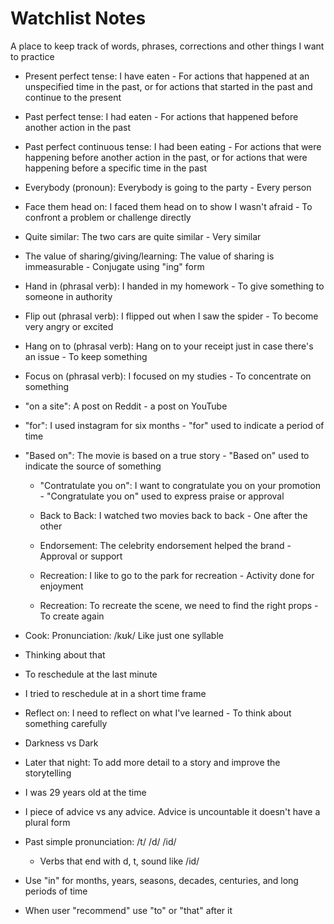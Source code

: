 # Watchlist Notes

A place to keep track of words, phrases, corrections and other things I want to practice

- Present perfect tense: I have eaten - For actions that happened at an unspecified time in the past, or for actions that started in the past and continue to the present

- Past perfect tense: I had eaten - For actions that happened before another action in the past

- Past perfect continuous tense: I had been eating - For actions that were happening before another action in the past, or for actions that were happening before a specific time in the past

- Everybody (pronoun): Everybody is going to the party - Every person

- Face them head on: I faced them head on to show I wasn't afraid - To confront a problem or challenge directly

- Quite similar: The two cars are quite similar - Very similar

- The value of sharing/giving/learning: The value of sharing is immeasurable - Conjugate using "ing" form

- Hand in (phrasal verb): I handed in my homework - To give something to someone in authority

- Flip out (phrasal verb): I flipped out when I saw the spider - To become very angry or excited

- Hang on to (phrasal verb): Hang on to your receipt just in case there's an issue - To keep something

- Focus on (phrasal verb): I focused on my studies - To concentrate on something

- "on a site": A post on Reddit - a post on YouTube

- "for": I used instagram for six months - "for" used to indicate a period of time

- "Based on": The movie is based on a true story - "Based on" used to indicate the source of something

  - "Contratulate you on": I want to congratulate you on your promotion - "Congratulate you on" used to express praise or approval

  - Back to Back: I watched two movies back to back - One after the other
  - Endorsement: The celebrity endorsement helped the brand - Approval or support
  - Recreation: I like to go to the park for recreation - Activity done for enjoyment
  - Recreation: To recreate the scene, we need to find the right props - To create again

- Cook: Pronunciation: /kʊk/ Like just one syllable

- Thinking about that

- To reschedule at the last minute

- I tried to reschedule at in a short time frame

- Reflect on: I need to reflect on what I've learned - To think about something carefully

- Darkness vs Dark

- Later that night: To add more detail to a story and improve the storytelling
- I was 29 years old at the time

- I piece of advice vs any advice. Advice is uncountable it doesn't have a plural form

- Past simple pronunciation: /t/ /d/ /id/

  - Verbs that end with d, t, sound like /id/

- Use "in" for months, years, seasons, decades, centuries, and long periods of time
- When user "recommend" use "to" or "that" after it
